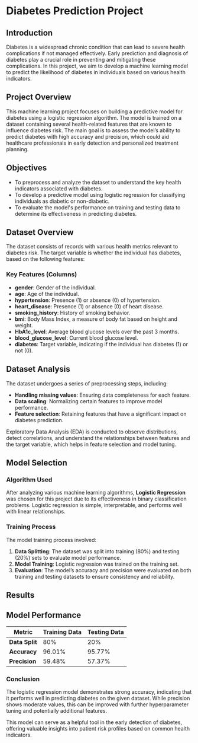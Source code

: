 # Diabetes Prediction Project

## Introduction

Diabetes is a widespread chronic condition that can lead to severe health complications if not managed effectively. Early prediction and diagnosis of diabetes play a crucial role in preventing and mitigating these complications. In this project, we aim to develop a machine learning model to predict the likelihood of diabetes in individuals based on various health indicators.

## Project Overview

This machine learning project focuses on building a predictive model for diabetes using a logistic regression algorithm. The model is trained on a dataset containing several health-related features that are known to influence diabetes risk. The main goal is to assess the model’s ability to predict diabetes with high accuracy and precision, which could aid healthcare professionals in early detection and personalized treatment planning.

## Objectives

- To preprocess and analyze the dataset to understand the key health indicators associated with diabetes.
- To develop a predictive model using logistic regression for classifying individuals as diabetic or non-diabetic.
- To evaluate the model's performance on training and testing data to determine its effectiveness in predicting diabetes.

## Dataset Overview

The dataset consists of records with various health metrics relevant to diabetes risk. The target variable is whether the individual has diabetes, based on the following features:

### Key Features (Columns)
- **gender**: Gender of the individual.
- **age**: Age of the individual.
- **hypertension**: Presence (1) or absence (0) of hypertension.
- **heart_disease**: Presence (1) or absence (0) of heart disease.
- **smoking_history**: History of smoking behavior.
- **bmi**: Body Mass Index, a measure of body fat based on height and weight.
- **HbA1c_level**: Average blood glucose levels over the past 3 months.
- **blood_glucose_level**: Current blood glucose level.
- **diabetes**: Target variable, indicating if the individual has diabetes (1) or not (0).

## Dataset Analysis

The dataset undergoes a series of preprocessing steps, including:
- **Handling missing values**: Ensuring data completeness for each feature.
- **Data scaling**: Normalizing certain features to improve model performance.
- **Feature selection**: Retaining features that have a significant impact on diabetes prediction.

Exploratory Data Analysis (EDA) is conducted to observe distributions, detect correlations, and understand the relationships between features and the target variable, which helps in feature selection and model tuning.

## Model Selection

### Algorithm Used

After analyzing various machine learning algorithms, **Logistic Regression** was chosen for this project due to its effectiveness in binary classification problems. Logistic regression is simple, interpretable, and performs well with linear relationships.

### Training Process

The model training process involved:
1. **Data Splitting**: The dataset was split into training (80%) and testing (20%) sets to evaluate model performance.
2. **Model Training**: Logistic regression was trained on the training set.
3. **Evaluation**: The model’s accuracy and precision were evaluated on both training and testing datasets to ensure consistency and reliability.

## Results

## Model Performance

| Metric         | Training Data | Testing Data |
|----------------|---------------|--------------|
| **Data Split** | 80%           | 20%          |
| **Accuracy**   | 96.01%        | 95.77%       |
| **Precision**  | 59.48%        | 57.37%       |


### Conclusion

The logistic regression model demonstrates strong accuracy, indicating that it performs well in predicting diabetes on the given dataset. While precision shows moderate values, this can be improved with further hyperparameter tuning and potentially additional features.

This model can serve as a helpful tool in the early detection of diabetes, offering valuable insights into patient risk profiles based on common health indicators.
